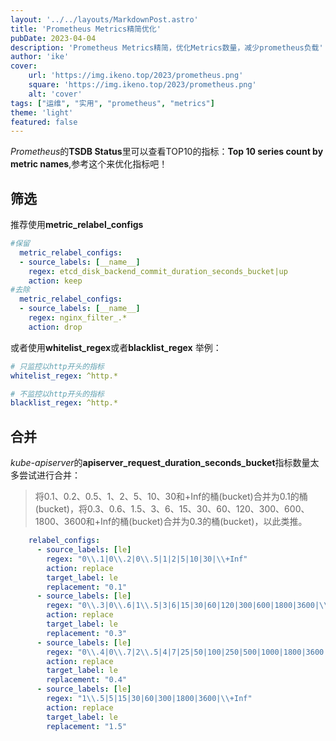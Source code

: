 ```yaml
---
layout: '../../layouts/MarkdownPost.astro'
title: 'Prometheus Metrics精简优化'
pubDate: 2023-04-04
description: 'Prometheus Metrics精简，优化Metrics数量，减少prometheus负载'
author: 'ike'
cover:
    url: 'https://img.ikeno.top/2023/prometheus.png'
    square: 'https://img.ikeno.top/2023/prometheus.png'
    alt: 'cover'
tags: ["运维", "实用", "prometheus", "metrics"]
theme: 'light'
featured: false
---
```

*Prometheus*的**TSDB Status**里可以查看TOP10的指标：__Top 10 series count by metric names__,参考这个来优化指标吧！

## 筛选
推荐使用**metric_relabel_configs**  
```yaml
#保留
  metric_relabel_configs: 
  - source_labels: [__name__]
    regex: etcd_disk_backend_commit_duration_seconds_bucket|up
    action: keep   
#去除
  metric_relabel_configs:
  - source_labels: [__name__]
    regex: nginx_filter_.*
    action: drop 
```

或者使用**whitelist_regex**或者**blacklist_regex**
举例：
```yaml
# 只监控以http开头的指标
whitelist_regex: ^http.*

# 不监控以http开头的指标
blacklist_regex: ^http.*
```

## 合并
*kube-apiserver*的**apiserver_request_duration_seconds_bucket**指标数量太多尝试进行合并：
>将0.1、0.2、0.5、1、2、5、10、30和+Inf的桶(bucket)合并为0.1的桶(bucket)，将0.3、0.6、1.5、3、6、15、30、60、120、300、600、1800、3600和+Inf的桶(bucket)合并为0.3的桶(bucket)，以此类推。
```yaml
    relabel_configs:													
      - source_labels: [le]
        regex: "0\\.1|0\\.2|0\\.5|1|2|5|10|30|\\+Inf"
        action: replace
        target_label: le
        replacement: "0.1"
      - source_labels: [le]
        regex: "0\\.3|0\\.6|1\\.5|3|6|15|30|60|120|300|600|1800|3600|\\+Inf"
        action: replace
        target_label: le
        replacement: "0.3"
      - source_labels: [le]
        regex: "0\\.4|0\\.7|2\\.5|4|7|25|50|100|250|500|1000|1800|3600|\\+Inf"
        action: replace
        target_label: le
        replacement: "0.4"
      - source_labels: [le]
        regex: "1\\.5|5|15|30|60|300|1800|3600|\\+Inf"
        action: replace
        target_label: le
        replacement: "1.5"
```
